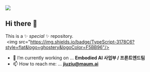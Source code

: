<img src="https://capsule-render.vercel.app/api?type=shark&color=F5BB96&section=header&fontSize=90" />


## Hi there 👋


This is a ✨ _special_ ✨ repository.
 <img src="https://img.shields.io/badge/TypeScript-3178C6?style=flat&logo=ghostery&logoColor=F5BB96"/>


- 🔭 I’m currently working on ... **Embodied AI 사업부 / 프론트엔드팀**
- 📫 How to reach me: ... **jiuziu@maum.ai**


